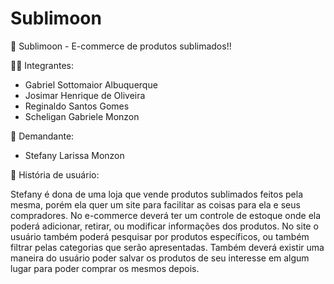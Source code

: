 # Sublimoon

🌙 Sublimoon - E-commerce de produtos sublimados!!

🧑‍💻 Integrantes:

- Gabriel Sottomaior Albuquerque
- Josimar Henrique de Oliveira
- Reginaldo Santos Gomes
- Scheligan Gabriele Monzon

🧠 Demandante: 

- Stefany Larissa Monzon

📖 História de usuário:

Stefany é dona de uma loja que vende produtos sublimados feitos pela mesma, porém ela quer um site para facilitar as coisas para ela e seus compradores. 
No e-commerce deverá ter um controle de estoque onde ela poderá adicionar, retirar, ou modificar informações dos produtos. 
No site o usuário também poderá pesquisar por produtos específicos, ou também filtrar pelas categorias que serão apresentadas.
Também deverá existir uma maneira do usuário poder salvar os produtos de seu interesse em algum lugar para poder comprar os mesmos depois.
